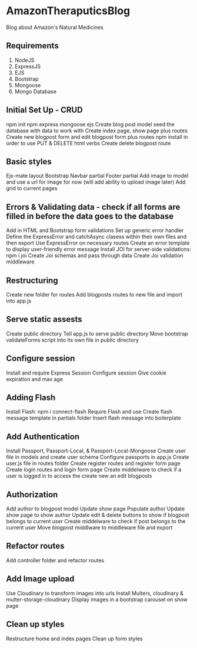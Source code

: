 # AmazonTheraputicsBlog
Blog about Amazon's Natural Medicines

## Requirements
1. NodeJS
1. ExpressJS
1. EJS
1. Bootstrap
1. Mongoose
1. Mongo Database

## Initial Set Up - CRUD
npm init
npm express mongoose ejs
Create blog post model
seed the database with data to work with
Create index page, show page plus routes
Create new blogpost form and edit blogpost form plus routes
npm install in order to use PUT & DELETE html verbs
Create delete blogpost route

## Basic styles
Ejs-mate layout
Bootstrap
Navbar partial
Footer partial
Add image to model and use a url for image for now (will add ability to upload image later)
Add grid to current pages

## Errors & Validating data - check if all forms are filled in before the data goes to the database
Add in HTML and Bootstrap form validations
Set up generic error handler
Define the ExpressError and catchAsync clasess within their own files and then export
Use ExpressError on necessary routes
Create an error template to display user-friendly error message
Install JOI for server-side validations: npm i joi
Create Joi schemas and pass through data
Create Joi validation middleware

## Restructuring
Create new folder for routes
Add blogposts routes to new file and import into app.js

## Serve static assests
Create public directory
Tell app.js to serve public directory
Move bootstrap validateForms script into its own file in public directory

## Configure session
Install and require Express Session
Configure session
Give cookie expiration and max age

## Adding Flash
Install Flash: npm i connect-flash
Require Flash and use
Create flash message template in partials folder
Insert flash message into boilerplate

## Add Authentication
Install Passport, Passport-Local, & Passport-Local-Mongoose
Create user file in models and create user schema
Configure passports in app.js
Create user.js file in routes folder
Create register routes and register form page
Create login routes and login form page
Create middelware to check if a user is logged in to access the create new an edit blogposts

## Authorization
Add author to blogpost model
Update show page
Populate author
Update show page to show author
Update edit & delete buttons to show if blogpost belongs to current user
Create middelware to check if post belongs to the current user
Move blogpost middlware to middleware file and export

## Refactor routes
Add controller folder and refactor routes

## Add Image upload
Use Cloudinary to transform images into urls
Install Multers, cloudinary & multer-storage-cloudinary
Display images in a bootstrap carousel on show page

## Clean up styles
Restructure home and index pages
Clean up form styles








